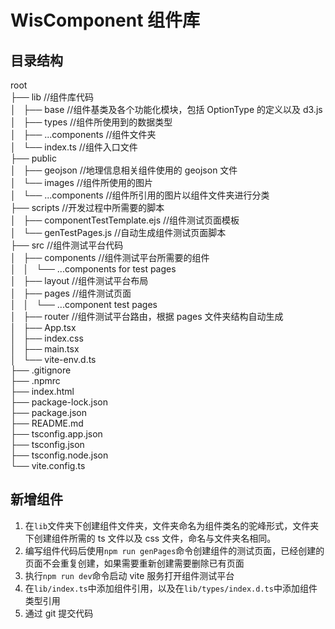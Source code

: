# WisComponent 组件库

## 目录结构

root  
├── lib //组件库代码  
│   ├── base //组件基类及各个功能化模块，包括 OptionType 的定义以及 d3.js  
│   ├── types //组件所使用到的数据类型  
│   ├── ...components //组件文件夹  
│   └── index.ts //组件入口文件  
├── public  
│   ├── geojson //地理信息相关组件使用的 geojson 文件  
│   └── images //组件所使用的图片  
│   └── ...components //组件所引用的图片以组件文件夹进行分类  
├── scripts //开发过程中所需要的脚本  
│   ├── componentTestTemplate.ejs //组件测试页面模板  
│   └── genTestPages.js //自动生成组件测试页面脚本  
├── src //组件测试平台代码  
│   ├── components //组件测试平台所需要的组件  
│   │   └── ...components for test pages  
│   ├── layout //组件测试平台布局  
│   ├── pages //组件测试页面  
│   │   └── ...component test pages  
│   ├── router //组件测试平台路由，根据 pages 文件夹结构自动生成  
│   ├── App.tsx  
│   ├── index.css  
│   ├── main.tsx  
│   └── vite-env.d.ts  
├── .gitignore  
├── .npmrc  
├── index.html  
├── package-lock.json  
├── package.json  
├── README.md  
├── tsconfig.app.json  
├── tsconfig.json  
├── tsconfig.node.json  
└── vite.config.ts

## 新增组件

1. 在`lib`文件夹下创建组件文件夹，文件夹命名为组件类名的驼峰形式，文件夹下创建组件所需的 ts 文件以及 css 文件，命名与文件夹名相同。
2. 编写组件代码后使用`npm run genPages`命令创建组件的测试页面，已经创建的页面不会重复创建，如果需要重新创建需要删除已有页面
3. 执行`npm run dev`命令启动 vite 服务打开组件测试平台
4. 在`lib/index.ts`中添加组件引用，以及在`lib/types/index.d.ts`中添加组件类型引用
5. 通过 git 提交代码

